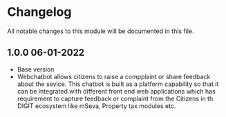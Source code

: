 

# Changelog
All notable changes to this module will be documented in this file.

## 1.0.0 06-01-2022

- Base version
- Webchatbot allows citizens to raise a compplaint or share feedback about the sevice. This chatbot is built as a platform capability so that it can be integrated with different front end web applications which has requirement to capture feedback or complaint from the Citizens in th DIGIT ecosystem like mSeva, Property tax modules etc.  

